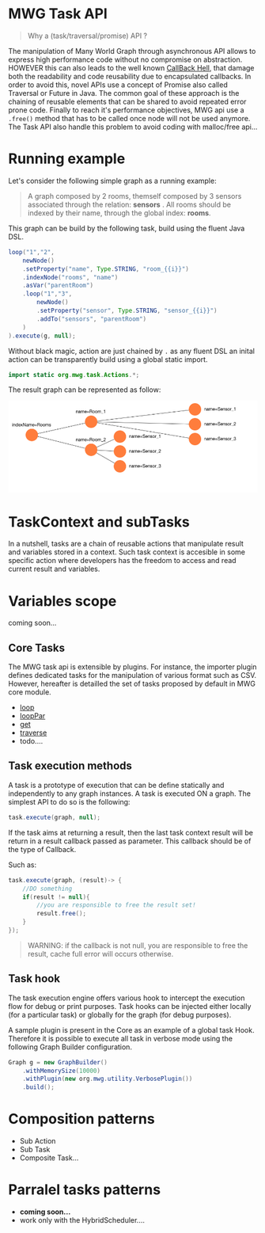 # MWG Task API

> Why a (task/traversal/promise) API ?

The manipulation of Many World Graph through asynchronous API allows to express high performance code without no compromise on abstraction. HOWEVER this can also leads to the well known [CallBack Hell](http://callbackhell.com/), that damage both the readability and code reusability due to encapsulated callbacks. In order to avoid this, novel APIs use a concept of Promise also called Traversal or Future in Java. The common goal of these approach is the chaining of reusable elements that can be shared to avoid repeated error prone code. Finally to reach it's performance objectives, MWG api use a `.free()` method that has to be called once node will not be used anymore. The Task API also handle this problem to avoid coding with malloc/free api...

# Running example

Let's consider the following simple graph as a running example:

> A graph composed by 2 rooms, themself composed by 3 sensors associated through the relation: __sensors__ . All rooms should be indexed by their name, through the global index: __rooms__.

This graph can be build by the following task, build using the fluent Java DSL.

``` java
loop("1","2",
	newNode()
	.setProperty("name", Type.STRING, "room_{{i}}")
	.indexNode("rooms", "name")
	.asVar("parentRoom")
	.loop("1","3",
		newNode()
		.setProperty("sensor", Type.STRING, "sensor_{{i}}")
		.addTo("sensors", "parentRoom")
	)
).execute(g, null);
```

Without black magic, action are just chained by `.` as any fluent DSL an inital action can be transparently build using a global static import.

```java
import static org.mwg.task.Actions.*;
```

The result graph can be represented as follow:

![Running Example View](./tasks/running_example.png)


# TaskContext and subTasks

In a nutshell, tasks are a chain of reusable actions that manipulate result and variables stored in a context. Such task context is accesible in some specific action where developers has the freedom to access and read current result and variables.


# Variables scope

coming soon...

## Core Tasks

The MWG task api is extensible by plugins. For instance, the importer plugin defines dedicated tasks for the manipulation of various format such as CSV.
However, hereafter is detailled the set of tasks proposed by default in MWG core module.

- [loop](tasks/loop.md)
- [loopPar](tasks/loopPar.md)
- [get](tasks/get.md)
- [traverse](tasks/traverse.md)
- todo....

## Task execution methods

A task is a prototype of execution that can be define statically and independently to any graph instances.
A task is executed ON a graph.
The simplest API to do so is the following: 

``` java
task.execute(graph, null);
```

If the task aims at returning a result, then the last task context result will be return in a result callback passed as parameter.
This callback should be of the type of Callback<TaskResult>.

Such as:

``` java
task.execute(graph, (result)-> { 
	//DO something 
	if(result != null){
		//you are responsible to free the result set!
		result.free();
	}
});
```

> WARNING: if the callback is not null, you are responsible to free the result, cache full error will occurs otherwise.


## Task hook

The task execution engine offers various hook to intercept the execution flow for debug or print purposes. Task hooks can be injected either locally (for a particular task) or globally for the graph (for debug purposes).

A sample plugin is present in the Core as an example of a global task Hook.
Therefore it is possible to execute all task in verbose mode using the following Graph Builder configuration.

``` java
Graph g = new GraphBuilder()
	.withMemorySize(10000)
 	.withPlugin(new org.mwg.utility.VerbosePlugin())
	.build();
```



# Composition patterns

- Sub Action
- Sub Task
- Composite Task...

# Parralel tasks patterns

- **coming soon...**
- work only with the HybridScheduler....